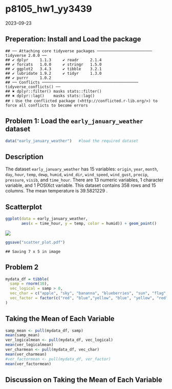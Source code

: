 p8105_hw1_yy3439
================
2023-09-23

## Preperation: Install and Load the package

    ## ── Attaching core tidyverse packages ──────────────────────── tidyverse 2.0.0 ──
    ## ✔ dplyr     1.1.3     ✔ readr     2.1.4
    ## ✔ forcats   1.0.0     ✔ stringr   1.5.0
    ## ✔ ggplot2   3.4.3     ✔ tibble    3.2.1
    ## ✔ lubridate 1.9.2     ✔ tidyr     1.3.0
    ## ✔ purrr     1.0.2     
    ## ── Conflicts ────────────────────────────────────────── tidyverse_conflicts() ──
    ## ✖ dplyr::filter() masks stats::filter()
    ## ✖ dplyr::lag()    masks stats::lag()
    ## ℹ Use the conflicted package (<http://conflicted.r-lib.org/>) to force all conflicts to become errors

## Problem 1: Load the `early_january_weather` dataset

``` r
data("early_january_weather")   #load the required dataset
```

## Description

The dataset `early_january_weather` has 15 variables: `origin`, `year`,
`month`, `day`, `hour`, `temp`, `dewp`, `humid`, `wind_dir`,
`wind_speed`, `wind_gust`, `precip`, `pressure`, `visib`, and
`time_hour`. There are 13 numeric variables, 1 character variable, and 1
POSIXct variable. This dataset contains 358 rows and 15 columns. The
mean temperature is 39.5821229 .

## Scatterplot

``` r
ggplot(data = early_january_weather, 
       aes(x = time_hour, y = temp, color = humid)) + geom_point() 
```

![](p8105_hw1_yy3439_files/figure-gfm/unnamed-chunk-3-1.png)<!-- -->

``` r
ggsave("scatter_plot.pdf")
```

    ## Saving 7 x 5 in image

## Problem 2

``` r
mydata_df = tibble(
  samp = rnorm(10),
  vec_logical = samp > 0,
  vec_char = c("apple", "sky", "bananna", "blueberries", "sun", "flag", "sea", "shirt", "cherry", "light"),
  vec_factor = factor(c("red", "blue","yellow", "blue", "yellow", "red", "blue", "blue", "red", "red"))
)
```

## Taking the Mean of Each Variable

``` r
samp_mean <- pull(mydata_df, samp)
mean(samp_mean)
ver_logicalmean <- pull(mydata_df, vec_logical)
mean(ver_logicalmean)
ver_charmean <- pull(mydata_df, vec_char)
mean(ver_charmean)
#ver_factormean <- pull(mydata_df, ver_factor)
mean(ver_factormean)
```

## Discussion on Taking the Mean of Each Variable
